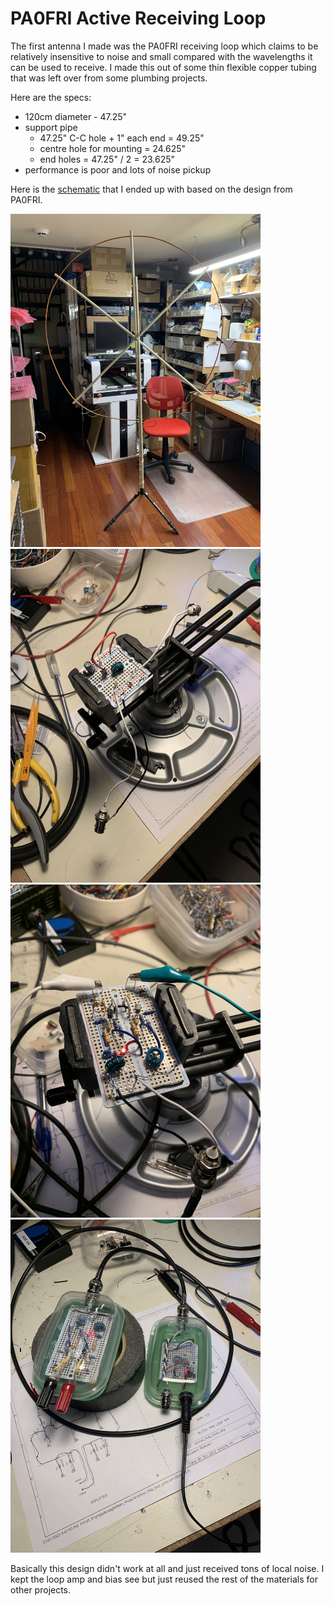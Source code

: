 # PA0FRI Active Receiving Loop

The first antenna I made was the PA0FRI receiving loop which claims to be
relatively insensitive to noise and small compared with the wavelengths it
can be used to receive. I made this out of some thin flexible copper tubing
that was left over from some plumbing projects.

Here are the specs:
- 120cm diameter        - 47.25"
- support pipe
  - 47.25" C-C hole + 1" each end = 49.25"
  - centre hole for mounting = 24.625"
  - end holes = 47.25" / 2 = 23.625"
- performance is poor and lots of noise pickup

Here is the [schematic](docs/active_mag_loop_amp-sch.pdf) that I ended up with
based on the design from PA0FRI.

<img src="images/2022-01-01-active_loop1.jpg" width="400"/>

<img src="images/2022-01-01-loop_bias_tee.jpg" width="400"/>

<img src="images/2022-01-02-loop_amp.jpg" width="400"/>

<img src="images/2022-01-02-loop_amp_bias-done.jpg" width="400"/>

Basically this design didn't work at all and just received tons of local noise.
I kept the loop amp and bias see but just reused the rest of the materials for
other projects.
